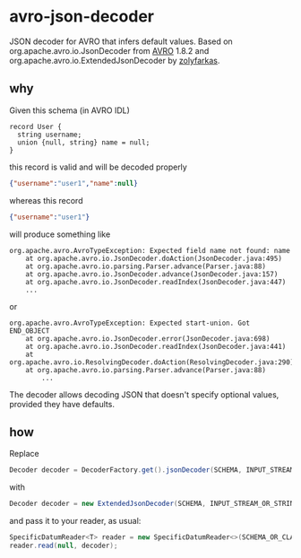 # avro-json-decoder
JSON decoder for AVRO that infers default values. Based on org.apache.avro.io.JsonDecoder from <a href="https://github.com/apache/avro">AVRO</a> 1.8.2 and org.apache.avro.io.ExtendedJsonDecoder by <a href="https://github.com/zolyfarkas/avro">zolyfarkas</a>.

## why

Given this schema (in AVRO IDL)

```
record User {
  string username;
  union {null, string} name = null;
}
```
this record is valid and will be decoded properly
```json
{"username":"user1","name":null}
```
whereas this record
```json
{"username":"user1"}
```
will produce something like
```
org.apache.avro.AvroTypeException: Expected field name not found: name
	at org.apache.avro.io.JsonDecoder.doAction(JsonDecoder.java:495)
	at org.apache.avro.io.parsing.Parser.advance(Parser.java:88)
	at org.apache.avro.io.JsonDecoder.advance(JsonDecoder.java:157)
	at org.apache.avro.io.JsonDecoder.readIndex(JsonDecoder.java:447)
	...
```
or
```
org.apache.avro.AvroTypeException: Expected start-union. Got END_OBJECT
	at org.apache.avro.io.JsonDecoder.error(JsonDecoder.java:698)
	at org.apache.avro.io.JsonDecoder.readIndex(JsonDecoder.java:441)
	at org.apache.avro.io.ResolvingDecoder.doAction(ResolvingDecoder.java:290)
	at org.apache.avro.io.parsing.Parser.advance(Parser.java:88)
        ...
```

The decoder allows decoding JSON that doesn't specify optional values, provided they have defaults.

## how

Replace

```java
Decoder decoder = DecoderFactory.get().jsonDecoder(SCHEMA, INPUT_STREAM_OR_STRING);
```
with
```java
Decoder decoder = new ExtendedJsonDecoder(SCHEMA, INPUT_STREAM_OR_STRING);
```
and pass it to your reader, as usual:
```java
SpecificDatumReader<T> reader = new SpecificDatumReader<>(SCHEMA_OR_CLASS);
reader.read(null, decoder);
```

